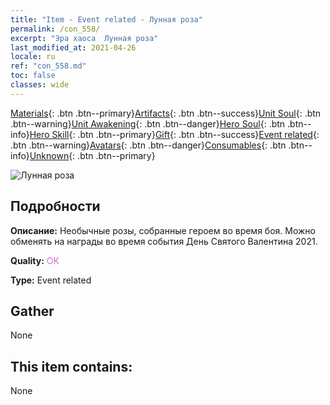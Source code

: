 ```yaml
---
title: "Item - Event related - Лунная роза"
permalink: /con_558/
excerpt: "Эра хаоса  Лунная роза"
last_modified_at: 2021-04-26
locale: ru
ref: "con_558.md"
toc: false
classes: wide
---
```

 [Materials](/ItemsRU/){: .btn .btn--primary}[Artifacts](/ItemsRU/Artifacts/){: .btn .btn--success}[Unit Soul](/ItemsRU/UnitSoul/){: .btn .btn--warning}[Unit Awakening](/ItemsRU/UnitAwakening/){: .btn .btn--danger}[Hero Soul](/ItemsRU/HeroSoul/){: .btn .btn--info}[Hero Skill](/ItemsRU/HeroSkill/){: .btn .btn--primary}[Gift](/ItemsRU/Gift/){: .btn .btn--success}[Event related](/ItemsRU/Events/){: .btn .btn--warning}[Avatars](/ItemsRU/Avatars/){: .btn .btn--danger}[Consumables](/ItemsRU/Consumables/){: .btn .btn--info}[Unknown](/ItemsRU/Unknown/){: .btn .btn--primary}

 ![Лунная роза](/images/t/i_3059.png)

## Подробности
 **Описание:** Необычные розы, собранные героем во время боя. Можно обменять на награды во время события День Святого Валентина 2021.

 **Quality:** <span style="color: #DA70D6">OK</span>

 **Type:** Event related

## Gather

  None

## This item contains:

  None

